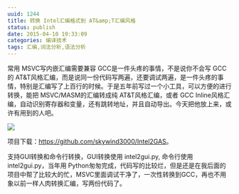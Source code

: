 ```yaml
---
uuid: 1244
title: 转换 Intel汇编格式到 AT&amp;T汇编风格
status: publish
date: 2015-04-10 19:33:09
categories: 编译技术
tags: 汇编,词法分析,语法分析
---
```

常用 MSVC写内嵌汇编需要兼容 GCC是一件头疼的事情，不是说你不会写 GCC的 AT&T风格汇编，而是说同一份代码写两遍，还要调试两遍，是一件头疼的事情，特别是汇编写了上百行的时候。于是五年前写过一个小工具，可以方便的进行转换，能把 MSVC/MASM的汇编转成纯 AT&T风格汇编，或者 GCC
Inline风格汇编，自动识别寄存器和变量，还有跳转地址，并且自动导出。今天把他放上来，或许有用到的人吧。

![](https://raw.githubusercontent.com/skywind3000/Intel2GAS/master/images/intel2gas_1.png)

项目下载：<https://github.com/skywind3000/Intel2GAS>。

支持GUI转换和命令行转换，GUI转换使用 intel2gui.py, 命令行使用 intel2gui.py，当年用 Python匆匆完成，代码写的比较烂，但是还是在我后面的项目中帮了比较大的忙，MSVC里面调试干净了，一次性转换到GCC，再也不用象以前一样人肉转换汇编，写两份代码了。

